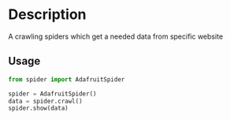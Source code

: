# Description

A crawling spiders which get a needed data from specific website

## Usage

```python
from spider import AdafruitSpider

spider = AdafruitSpider()
data = spider.crawl()
spider.show(data)
```

